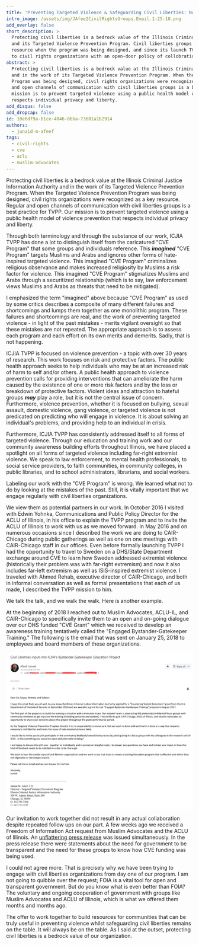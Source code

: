 ```yaml
---
title: 'Preventing Targeted Violence & Safeguarding Civil Liberties: Not a Zero Sum Game'
intro_image: /assets/img/JAfee2CivilRightsGroups.Email.1-25-18.png
add_overlay: false
short_description: >
  Protecting civil liberties is a bedrock value of the Illinois Criminal Justice Information Authority
  and its Targeted Violence Prevention Program. Civil liberties groups were recognized as a critical
  resource when the program was being designed, and since its launch TVPP has repeatedly reached out
  to civil rights organizations with an open-door policy of collobration.
abstract: >
  Protecting civil liberties is a bedrock value at the Illinois Criminal Justice Information Authority
  and in the work of its Targeted Violence Prevention Program. When the Targeted Violence Prevention
  Program was being designed, civil rights organizations were recognized as a key resource. Regular
  and open channels of communication with civil liberties groups is a best practice for TVPP. Our
  mission is to prevent targeted violence using a public health model of violence prevention that
  respects individual privacy and liberty.
add_disqus: false
add_dropcap: false
id: 10e6df9a-b1ce-4046-86ba-73681a1b2914
authors:
  - junaid-m-afeef
tags:
  - civil-rights
  - cve
  - aclu
  - muslim-advocates
---
```

Protecting civil liberties is a bedrock value at the Illinois Criminal Justice Information Authority and in the work of its Targeted Violence Prevention Program. When the Targeted Violence Prevention Program was being designed, civil rights organizations were recognized as a key resource. Regular and open channels of communication with civil liberties groups is a best practice for TVPP. Our mission is to prevent targeted violence using a public health model of violence prevention that respects individual privacy and liberty.

Through both terminology and through the substance of our work, ICJIA TVPP has done a lot to distinguish itself from the caricatured "CVE Program" that some groups and individuals reference. This _**imagined**_  "CVE Program" targets Muslims and Arabs and ignores other forms of hate-inspired targeted violence. This imagined "CVE Program" criminalizes religious observance and makes increased religiosity by Muslims a risk factor for violence. This imagined "CVE Program" stigmatizes Muslims and Arabs through a securitized relationship (which is to say, law enforcement views Muslims and Arabs as threats that need to be mitigated).

I emphasized the term "imagined" above because "CVE Program" as used by some critics describes a composite of many different failures and shortcomings and lumps them together as one monolithic program. These failures and shortcomings are real, and the work of preventing targeted violence - in light of the past mistakes - merits vigilant oversight so that these mistakes are not repeated. The appropriate approach is to assess each program and each effort on its own merits and demerits. Sadly, that is not happening. 

ICJIA TVPP is focused on violence prevention - a topic with over 30 years of research. This work focuses on risk and protective factors. The public health approach seeks to help individuals who may be at an increased risk of harm to self and/or others. A public health approach to violence prevention calls for providing interventions that can ameliorate the harm caused by the existence of one or more risk factors and by the loss or breakdown of protective factors. Violent ideas and attraction to hateful groups _**may**_ play a role, but it is not the central issue of concern. Furthermore, violence prevention, whether it is focused on bullying, sexual assault, domestic violence, gang violence, or targeted violence is not predicated on predicting who will engage in violence. It is about solving an individual's problems, and providing help to an individual in crisis.

Furthermore, ICJIA TVPP has consistently addressed itself to all forms of targeted violence. Through our education and training work and our community awareness building efforts throughout Illinois, we have placed a spotlight on all forms of targeted violence including far-right extremist violence. We speak to law enforcement, to mental health professionals, to social service providers, to faith communities, in community colleges, in public libraries, and to school administrators, librarians, and social workers.

Labeling our work with the "CVE Program" is wrong. We learned what not to do by looking at the mistakes of the past. Still, it is vitally important that we engage regularly with civil liberties organizations. 

We view them as potential partners in our work. In October 2016 I visited with Edwin Yohnka, Communications and Public Policy Director for the ACLU of Illinois, in his office to explain the TVPP program and to invite the ACLU of Illinois to work with us as we moved forward. In May 2016 and on numerous occasions since I described the work we are doing to CAIR-Chicago during public gatherings as well as one on one meetings with CAIR-Chicago staff in our offices. Even before formally launching TVPP I had the opportunity to travel to Sweden on a DHS/State Department exchange around CVE to learn how Sweden addressed extremist violence (historically their problem was with far-right extremism) and now it also includes far-left extremism as well as ISIS-inspired extremist violence. I traveled with Ahmed Rehab, executive director of CAIR-Chicago, and both in informal conversation as well as formal presentations that each of us made, I described the TVPP mission to him. 

We talk the talk, and we walk the walk. Here is another example.

At the beginning of 2018 I reached out to Muslim Advocates, ACLU-IL, and CAIR-Chicago to specifically invite them to an open and on-going dialogue over our DHS funded "CVE Grant" which we received to develop an awareness training tentatively called the "Engaged Bystander-Gatekeeper Training." The following is the email that was sent on January 25, 2018 to employees and board members of these organizations. 

![](/assets/JAfee2CivilRightsGroups.Email.1-25-18.png)

Our invitation to work together did not result in any actual collaboration despite repeated follow ups on our part. A few weeks ago we received a Freedom of Information Act request from Muslim Advocates and the ACLU of Illinois. An [unflattering press release](https://www.aclu-il.org/en/press-releases/civil-rights-organizations-demand-answers-about-programs-unfairly-and-unjustly-target) was issued simultaneously. In the press release there were statements about the need for government to be transparent and the need for these groups to know how CVE funding was being used.

I could not agree more. That is precisely why we have been trying to engage with civil liberties organizations from day one of our program. I am not going to quibble over the request; FOIA is a vital tool for open and transparent government. But do you know what is even better than FOIA? The voluntary and ongoing cooperation of government with groups like Muslim Advocates and ACLU of Illinois, which is what we offered them months and months ago. 

The offer to work together to build resources for communities that can be truly useful in preventing violence whilst safeguarding civil liberties remains on the table. It will always be on the table. As I said at the outset, protecting civil liberties is a bedrock value of our organization.